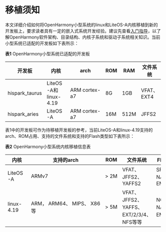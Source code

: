 # 移植须知


本文详细介绍如何将OpenHarmony小型系统的linux和LiteOS-A内核移植到新的开发板上，要求读者具有一定的嵌入式系统开发经验。建议先查看[入门指导](../../OpenHarmony-Overview_zh.md)，以了解OpenHarmony软件架构、目录结构、内核子系统和驱动子系统相关知识。当前小型系统已适配的开发板如下表所示：


  **表1** OpenHarmony小型系统已适配的开发板

| 开发板 | 内核 | arch | ROM | RAM | 文件系统 | Flash&nbsp;类型 |
| -------- | -------- | -------- | -------- | -------- | -------- | -------- |
| hispark_taurus | LiteOS-A和linux-4.19 | ARM&nbsp;cortex-a7 | 8G | 1GB | VFAT、EXT4 | eMMC4.5 |
| hispark_aries | LiteOS-A | ARM&nbsp;cortex-a7 | 16M | 512M | JFFS2 | SPI&nbsp;NOR |


表1中的开发板可作为待移植开发板的参考，当前LiteOS-A和linux-4.19支持的arch、ROM占用、支持的文件系统和支持的Flash类型如下表所示：


  **表2** OpenHarmony小型系统内核移植信息表

| 内核 | 支持的arch | ROM | 文件系统 | Flash类型 |
| -------- | -------- | -------- | -------- | -------- |
| LiteOS-A | ARMv7 | &gt;&nbsp;2M | VFAT、JFFS2、YAFFS2 | SPI&nbsp;NOR、NAND、EMMC |
| linux-4.19 | ARM，&nbsp;ARM64、&nbsp;MIPS、&nbsp;X86等 | &gt;&nbsp;5M | VFAT、JFFS2、YAFFS、EXT/2/3/4、NFS等等 | NOR、NAND、EMMC等 |
